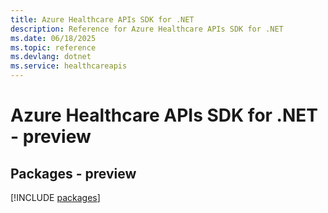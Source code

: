```yaml
---
title: Azure Healthcare APIs SDK for .NET
description: Reference for Azure Healthcare APIs SDK for .NET
ms.date: 06/18/2025
ms.topic: reference
ms.devlang: dotnet
ms.service: healthcareapis
---
```

# Azure Healthcare APIs SDK for .NET - preview
## Packages - preview
[!INCLUDE [packages](healthcare-apis-index.md)]